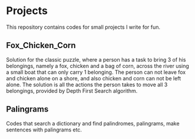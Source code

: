 # Projects
This repository contains codes for small projects I write for fun.

## Fox_Chicken_Corn
Solution for the classic puzzle, where a person has a task to bring 3 of his belongings, namely a fox, chicken and a bag of corn, across the river using a small boat that can only carry 1 belonging. The person can not leave fox and chicken alone on a shore, and also chicken and corn can not be left alone. The solution is all the actions the person takes to move all 3 belongings, provided by Depth First Search algorithm.

## Palingrams
Codes that search a dictionary and find palindromes, palingrams, make sentences with palingrams etc.
